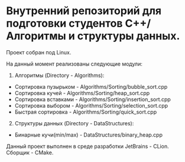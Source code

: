 # Внутренний репозиторий для подготовки студентов С++/Алгоритмы и структуры данных.

Проект собран под Linux.

На данный момент реализованы следующие модули:

1. Алгоритмы (Directory - Algorithms):
  * Сортировка пузырьком - Algorithms/Sorting/bubble_sort.cpp
  * Сортировка кучей     - Algorithms/Sorting/heap_sort.cpp
  * Сортировка вставками - Algorithms/Sorting/insertion_sort.cpp
  * Сортировка выбором   - Algorithms/Sorting/selection_sort.cpp
  * Быстрая сортировка   - Algorithms/Sorting/quick_sort.cpp
2. Структуры данных (Directory - DataStructures):
  * Бинарные кучи(min/max) - DataStructures/binary_heap.cpp

Данный проект выполнен в среде разработки JetBrains - CLion. Сборщик - CMake.
